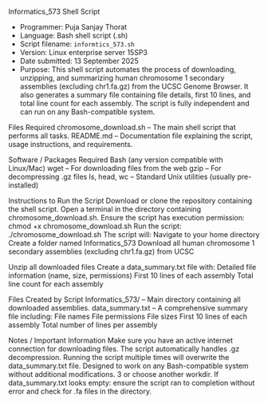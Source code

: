 Informatics_573 Shell Script

- Programmer: Puja Sanjay Thorat  
- Language: Bash shell script (.sh)
- Script filename: `informtics_573.sh`  
- Version: Linux enterprise server 15SP3 
- Date submitted: 13 September 2025  
- Purpose: This shell script automates the process of downloading, unzipping, and summarizing human chromosome 1 secondary assemblies (excluding chr1.fa.gz) from the UCSC Genome Browser. It also generates a summary file containing file details, first 10 lines, and total line count for each assembly. The script is fully independent and can run on any Bash-compatible system. 

Files Required
chromosome_download.sh – The main shell script that performs all tasks.
README.md – Documentation file explaining the script, usage instructions, and requirements.

Software / Packages Required
Bash (any version compatible with Linux/Mac)
wget – For downloading files from the web
gzip – For decompressing .gz files
ls, head, wc – Standard Unix utilities (usually pre-installed)

Instructions to Run the Script
Download or clone the repository containing the shell script.
Open a terminal in the directory containing chromosome_download.sh.
Ensure the script has execution permission:
chmod +x chromosome_download.sh
Run the script:
./chromosome_download.sh
The script will:
Navigate to your home directory
Create a folder named Informatics_573
Download all human chromosome 1 secondary assemblies (excluding chr1.fa.gz) from UCSC

Unzip all downloaded files
Create a data_summary.txt file with:
Detailed file information (name, size, permissions)
First 10 lines of each assembly
Total line count for each assembly

Files Created by Script
Informatics_573/ – Main directory containing all downloaded assemblies.
data_summary.txt – A comprehensive summary file including:
File names
File permissions
File sizes
First 10 lines of each assembly
Total number of lines per assembly

Notes / Important Information
Make sure you have an active internet connection for downloading files.
The script automatically handles .gz decompression.
Running the script multiple times will overwrite the data_summary.txt file.
Designed to work on any Bash-compatible system without additional modifications.
3 or choose another workdir.
If data_summary.txt looks empty: ensure the script ran to completion without error and check for .fa files in the directory.
